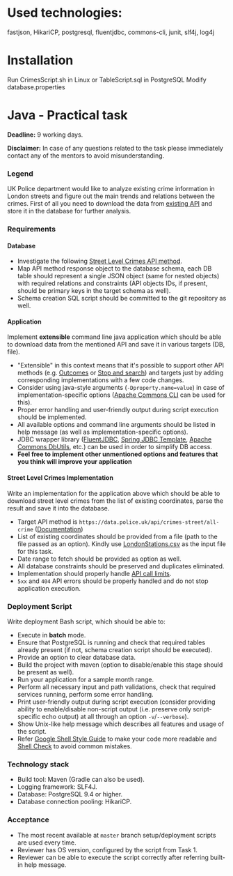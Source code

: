 # Used technologies:
fastjson, HikariCP, postgresql, fluentjdbc, commons-cli, junit, slf4j, log4j

# Installation
Run CrimesScript.sh in Linux or TableScript.sql in PostgreSQL
Modify database.properties 

# Java - Practical task
__Deadline:__ 9 working days.  

__Disclaimer:__ In case of any questions related to the task please immediately contact any of the mentors to avoid misunderstanding.

### Legend

UK Police department would like to analyze existing crime information in London streets and figure out the main trends and relations between the crimes.
First of all you need to download the data from [existing API](https://data.police.uk/docs/) and store it in the database for further analysis.

### Requirements

#### Database

* Investigate the following [Street Level Crimes API method](https://data.police.uk/docs/method/crime-street/).
* Map API method response object to the database schema, each DB table should represent a single JSON object (same for nested objects) with required relations and constraints (API objects IDs, if present, should be primary keys in the target schema as well).
* Schema creation SQL script should be committed to the git repository as well.

#### Application

Implement __extensible__ command line java application which should be able to download data from the mentioned API and save it in various targets (DB, file).

* "Extensible" in this context means that it's possible to support other API methods (e.g. [Outcomes](https://data.police.uk/docs/method/outcomes-at-location/) or [Stop and search](https://data.police.uk/docs/method/stops-street/)) and targets just by adding corresponding implementations with a few code changes.
* Consider using java-style arguments (`-Dproperty.name=value`) in case of implementation-specific options ([Apache Commons CLI](https://www.tutorialspoint.com/commons_cli/commons_cli_properties_option.htm) can be used for this). 
* Proper error handling and user-friendly output during script execution should be implemented.
* All available options and command line arguments should be listed in help message (as well as implementation-specific options).
* JDBC wrapper library ([FluentJDBC](https://github.com/zsoltherpai/fluent-jdbc), [Spring JDBC Template](https://spring.io/guides/gs/relational-data-access/), [Apache Commons DbUtils](https://commons.apache.org/proper/commons-dbutils/), etc.) can be used in order to simplify DB access.
* __Feel free to implement other unmentioned options and features that you think will improve your application__

#### Street Level Crimes Implementation

Write an implementation for the application above which should be able to download street level crimes from the list of existing coordinates, parse the result and save it into the database.

* Target API method is `https://data.police.uk/api/crimes-street/all-crime` ([Documentation](https://data.police.uk/docs/method/crime-street/))
* List of existing coordinates should be provided from a file (path to the file passed as an option). Kindly use [LondonStations.csv](https://gist.github.com/Meosit/bd4d42dcf7e863fef4283c7b3d28f663) as the input file for this task.
* Date range to fetch should be provided as option as well.
* All database constraints should be preserved and duplicates eliminated.
* Implementation should properly handle [API call limits](https://data.police.uk/docs/api-call-limits/).
* `5xx` and `404` API errors should be properly handled and do not stop application execution.

### Deployment Script

Write deployment Bash script, which should be able to:
* Execute in __batch__ mode.
* Ensure that PostgreSQL is running and check that required tables already present (if not, schema creation script should be executed).
* Provide an option to clear database data.
* Build the project with maven (option to disable/enable this stage should be present as well).
* Run your application for a sample month range.
* Perform all necessary input and path validations, check that required services running, perform some error handling.
* Print user-friendly output during script execution (consider providing ability to enable/disable non-script output (i.e. preserve only script-specific echo output) at all through an option `-v`/`--verbose`).
* Show Unix-like help message which describes all features and usage of the script.
* Refer [Google Shell Style Guide](https://google.github.io/styleguide/shell.xml) to make your code more readable and [Shell Check](https://www.shellcheck.net/) to avoid common mistakes.

### Technology stack

* Build tool: Maven (Gradle can also be used).
* Logging framework: SLF4J.
* Database: PostgreSQL 9.4 or higher.
* Database connection pooling: HikariCP.

### Acceptance

* The most recent available at `master` branch setup/deployment scripts are used every time.
* Reviewer has OS version, configured by the script from Task 1.
* Reviewer can be able to execute the script correctly after referring built-in help message.

